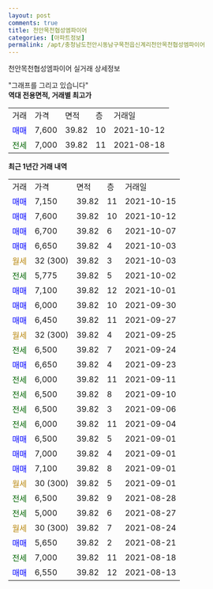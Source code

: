 ```yaml
---
layout: post
comments: true
title: 천안목천협성엠파이어
categories: [아파트정보]
permalink: /apt/충청남도천안시동남구목천읍신계리천안목천협성엠파이어
---
```


천안목천협성엠파이어 실거래 상세정보

<script type="text/javascript">
  google.charts.load('current', {'packages':['line', 'corechart']});
  google.charts.setOnLoadCallback(drawChart);

  function drawChart() {
    var data = new google.visualization.DataTable();
    data.addColumn('date', '거래일');
    data.addColumn('number', "매매");
    data.addColumn('number', "전세");
    data.addColumn('number', "전매");

    data.addRows([[new Date(Date.parse("2021-10-15")), 7150, null, null], [new Date(Date.parse("2021-10-12")), 7600, null, null], [new Date(Date.parse("2021-10-07")), 6700, null, null], [new Date(Date.parse("2021-10-03")), 6650, null, null], [new Date(Date.parse("2021-10-03")), null, null, null], [new Date(Date.parse("2021-10-02")), null, 5775, null], [new Date(Date.parse("2021-10-01")), 7100, null, null], [new Date(Date.parse("2021-09-30")), 6000, null, null], [new Date(Date.parse("2021-09-27")), 6450, null, null], [new Date(Date.parse("2021-09-25")), null, null, null], [new Date(Date.parse("2021-09-24")), null, 6500, null], [new Date(Date.parse("2021-09-23")), 6650, null, null], [new Date(Date.parse("2021-09-11")), null, 6000, null], [new Date(Date.parse("2021-09-10")), null, 6500, null], [new Date(Date.parse("2021-09-06")), null, 6500, null], [new Date(Date.parse("2021-09-04")), null, 6000, null], [new Date(Date.parse("2021-09-01")), 6500, null, null], [new Date(Date.parse("2021-09-01")), 7000, null, null], [new Date(Date.parse("2021-09-01")), 7100, null, null], [new Date(Date.parse("2021-09-01")), null, null, null], [new Date(Date.parse("2021-08-28")), null, 6500, null], [new Date(Date.parse("2021-08-27")), null, 5000, null], [new Date(Date.parse("2021-08-24")), null, null, null], [new Date(Date.parse("2021-08-21")), 5650, null, null], [new Date(Date.parse("2021-08-18")), null, 7000, null], [new Date(Date.parse("2021-08-13")), 6550, null, null]]);

    var options = {
      hAxis: {
        format: 'yyyy/MM/dd'
      },    
      lineWidth: 0,
      pointsVisible: true,    
      title: '최근 1년간 유형별 실거래가 분포',
      legend: { position: 'bottom' }
    };

    var formatter = new google.visualization.NumberFormat({pattern:'###,###'} );
    formatter.format(data, 1);
    formatter.format(data, 2);
    
    setTimeout(function() {
        var chart = new google.visualization.LineChart(document.getElementById('columnchart_material'));
        chart.draw(data, (options));
        document.getElementById('loading').style.display = 'none';
    }, 200);
  }
</script>


<div id="loading" style="z-index:20; display: block; margin-left: 0px">"그래프를 그리고 있습니다"</div>
<div id="columnchart_material" style="width: 95%; margin-left: 0px; display: block"></div>
<!-- contents start -->
<b>역대 전용면적, 거래별 최고가</b>
<table class="sortable">
    <tr>
      <td>거래</td>
      <td>가격</td>
      <td>면적</td>
      <td>층</td>
      <td>거래일</td>
    </tr>
        <tr>
          <td><a style="color: blue">매매</a></td>
          <td>7,600</td>
          <td>39.82</td>
          <td>10</td>
          <td>2021-10-12</td>
        </tr>        
        <tr>
              <td><a style="color: darkgreen">전세</a></td>
              <td>7,000</td>
              <td>39.82</td>
              <td>11</td>
              <td>2021-08-18</td>
            </tr>        
    
</table>

<b>최근 1년간 거래 내역</b>

<table class="sortable">
    <tr>
      <td>거래</td>
      <td>가격</td>
      <td>면적</td>
      <td>층</td>
      <td>거래일</td>
    </tr>
    <tr>
      <td><a style="color: blue">매매</a></td>
      <td>7,150</td>
      <td>39.82</td>
      <td>11</td>
      <td>2021-10-15</td>
    </tr>          <tr>
      <td><a style="color: blue">매매</a></td>
      <td>7,600</td>
      <td>39.82</td>
      <td>10</td>
      <td>2021-10-12</td>
    </tr>          <tr>
      <td><a style="color: blue">매매</a></td>
      <td>6,700</td>
      <td>39.82</td>
      <td>6</td>
      <td>2021-10-07</td>
    </tr>          <tr>
      <td><a style="color: blue">매매</a></td>
      <td>6,650</td>
      <td>39.82</td>
      <td>4</td>
      <td>2021-10-03</td>
    </tr>          <tr>
      <td><a style="color: darkgoldenrod">월세</a></td>
      <td>32 (300)</td>
      <td>39.82</td>
      <td>3</td>
      <td>2021-10-03</td>
    </tr>          <tr>
      <td><a style="color: darkgreen">전세</a></td>
      <td>5,775</td>
      <td>39.82</td>
      <td>5</td>
      <td>2021-10-02</td>
    </tr>          <tr>
      <td><a style="color: blue">매매</a></td>
      <td>7,100</td>
      <td>39.82</td>
      <td>12</td>
      <td>2021-10-01</td>
    </tr>          <tr>
      <td><a style="color: blue">매매</a></td>
      <td>6,000</td>
      <td>39.82</td>
      <td>10</td>
      <td>2021-09-30</td>
    </tr>          <tr>
      <td><a style="color: blue">매매</a></td>
      <td>6,450</td>
      <td>39.82</td>
      <td>11</td>
      <td>2021-09-27</td>
    </tr>          <tr>
      <td><a style="color: darkgoldenrod">월세</a></td>
      <td>32 (300)</td>
      <td>39.82</td>
      <td>4</td>
      <td>2021-09-25</td>
    </tr>          <tr>
      <td><a style="color: darkgreen">전세</a></td>
      <td>6,500</td>
      <td>39.82</td>
      <td>7</td>
      <td>2021-09-24</td>
    </tr>          <tr>
      <td><a style="color: blue">매매</a></td>
      <td>6,650</td>
      <td>39.82</td>
      <td>4</td>
      <td>2021-09-23</td>
    </tr>          <tr>
      <td><a style="color: darkgreen">전세</a></td>
      <td>6,000</td>
      <td>39.82</td>
      <td>11</td>
      <td>2021-09-11</td>
    </tr>          <tr>
      <td><a style="color: darkgreen">전세</a></td>
      <td>6,500</td>
      <td>39.82</td>
      <td>8</td>
      <td>2021-09-10</td>
    </tr>          <tr>
      <td><a style="color: darkgreen">전세</a></td>
      <td>6,500</td>
      <td>39.82</td>
      <td>3</td>
      <td>2021-09-06</td>
    </tr>          <tr>
      <td><a style="color: darkgreen">전세</a></td>
      <td>6,000</td>
      <td>39.82</td>
      <td>11</td>
      <td>2021-09-04</td>
    </tr>          <tr>
      <td><a style="color: blue">매매</a></td>
      <td>6,500</td>
      <td>39.82</td>
      <td>5</td>
      <td>2021-09-01</td>
    </tr>          <tr>
      <td><a style="color: blue">매매</a></td>
      <td>7,000</td>
      <td>39.82</td>
      <td>4</td>
      <td>2021-09-01</td>
    </tr>          <tr>
      <td><a style="color: blue">매매</a></td>
      <td>7,100</td>
      <td>39.82</td>
      <td>8</td>
      <td>2021-09-01</td>
    </tr>          <tr>
      <td><a style="color: darkgoldenrod">월세</a></td>
      <td>30 (300)</td>
      <td>39.82</td>
      <td>5</td>
      <td>2021-09-01</td>
    </tr>          <tr>
      <td><a style="color: darkgreen">전세</a></td>
      <td>6,500</td>
      <td>39.82</td>
      <td>9</td>
      <td>2021-08-28</td>
    </tr>          <tr>
      <td><a style="color: darkgreen">전세</a></td>
      <td>5,000</td>
      <td>39.82</td>
      <td>6</td>
      <td>2021-08-27</td>
    </tr>          <tr>
      <td><a style="color: darkgoldenrod">월세</a></td>
      <td>30 (300)</td>
      <td>39.82</td>
      <td>7</td>
      <td>2021-08-24</td>
    </tr>          <tr>
      <td><a style="color: blue">매매</a></td>
      <td>5,650</td>
      <td>39.82</td>
      <td>2</td>
      <td>2021-08-21</td>
    </tr>          <tr>
      <td><a style="color: darkgreen">전세</a></td>
      <td>7,000</td>
      <td>39.82</td>
      <td>11</td>
      <td>2021-08-18</td>
    </tr>          <tr>
      <td><a style="color: blue">매매</a></td>
      <td>6,550</td>
      <td>39.82</td>
      <td>12</td>
      <td>2021-08-13</td>
    </tr>      </table>
<!-- contents end -->    

